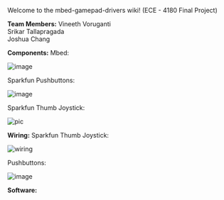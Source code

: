 Welcome to the mbed-gamepad-drivers wiki!
(ECE - 4180 Final Project) 

**Team Members:**
Vineeth Voruganti    
Srikar Tallapragada    
Joshua Chang

**Components:**
Mbed:

![image](https://user-images.githubusercontent.com/55115625/165156167-0309541c-6c7b-47cb-8d9c-993f8ffe2a6e.png)

Sparkfun Pushbuttons:

![image](https://user-images.githubusercontent.com/55115625/165156036-b5e7fef8-fbd1-4be6-a94c-d572dda7a0df.png)

Sparkfun Thumb Joystick:

![pic](https://user-images.githubusercontent.com/55115625/165156073-c6d87b62-2bb1-4d99-9bc5-23f313190107.JPG)

**Wiring:**
Sparkfun Thumb Joystick:

![wiring](https://user-images.githubusercontent.com/55115625/165156106-d178d4de-5bc2-4867-8c88-ae914498e4c1.JPG)

Pushbuttons:

![image](https://user-images.githubusercontent.com/55115625/163015386-f72815b7-37fd-4497-9429-6f359b494cf6.png)

**Software:**


